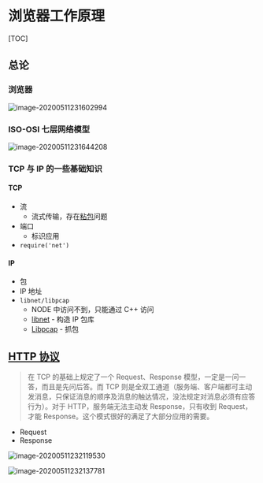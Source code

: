 # 浏览器工作原理



[TOC]



## 总论

### 浏览器

![image-20200511231602994](https://tva1.sinaimg.cn/large/007S8ZIlgy1geox3lony2j31z80gu41t.jpg)



### ISO-OSI 七层网络模型

![image-20200511231644208](https://tva1.sinaimg.cn/large/007S8ZIlgy1geox4bg9tfj31r20u0wiy.jpg)

### TCP 与 IP 的一些基础知识

#### TCP

* 流
  * 流式传输，存在[粘包](https://www.zhihu.com/question/20210025)问题
* 端口 
  * 标识应用
* `require('net')`

#### IP

* 包
* IP 地址
* `libnet/libpcap`
  * NODE 中访问不到，只能通过 C++ 访问
  * [libnet](https://baike.baidu.com/item/libnet/1589792?fr=aladdin) - 构造 IP 包库
  * [Libpcap](https://baike.baidu.com/item/libpcap) - 抓包

## [HTTP 协议](https://tools.ietf.org/html/rfc2616)

> 在 TCP 的基础上规定了一个 Request、Response 模型，一定是一问一答，而且是先问后答。而 TCP 则是全双工通道（服务端、客户端都可主动发消息，只保证消息的顺序及消息的触达情况，没法规定对消息必须有应答行为）。对于 HTTP，服务端无法主动发 Response，只有收到 Request，才能 Response。这个模式很好的满足了大部分应用的需要。

* Request
* Response

![image-20200511232119530](https://tva1.sinaimg.cn/large/007S8ZIlgy1geox933fspj31140bymyc.jpg)

![image-20200511232137781](https://tva1.sinaimg.cn/large/007S8ZIlgy1geox9efa39j30xk0jm40m.jpg)

